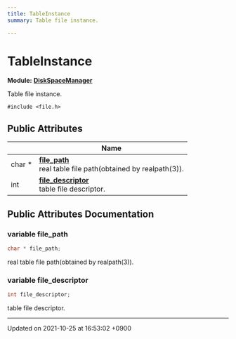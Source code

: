 ```yaml
---
title: TableInstance
summary: Table file instance. 

---
```


# TableInstance

**Module:** **[DiskSpaceManager](/Modules/group__DiskSpaceManager)**



Table file instance. 


`#include <file.h>`

## Public Attributes

|                | Name           |
| -------------- | -------------- |
| char * | **[file_path](/Classes/structTableInstance#variable-file-path)** <br>real table file path(obtained by realpath(3)).  |
| int | **[file_descriptor](/Classes/structTableInstance#variable-file-descriptor)** <br>table file descriptor.  |

## Public Attributes Documentation

### variable file_path

```cpp
char * file_path;
```

real table file path(obtained by realpath(3)). 

### variable file_descriptor

```cpp
int file_descriptor;
```

table file descriptor. 

-------------------------------

Updated on 2021-10-25 at 16:53:02 +0900